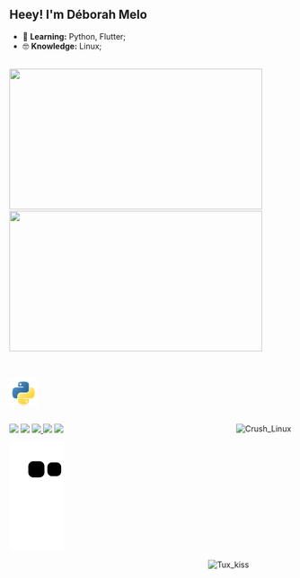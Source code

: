 ## Heey! I'm Déborah Melo

- 🌱 **Learning:** Python, Flutter;
- 🤓 **Knowledge:** Linux;

<div style="display: inline_block"><br>
  <a href="https://github.com/dehmelo">
    <img height="250" width="450" src = "https://github-readme-stats.vercel.app/api?username=dehmelo&show_icons=true&theme=midnight-purple&include_all_commits=true&count_private=true" />
    <img height="250" width="450" src = "https://github-readme-stats.vercel.app/api/top-langs/?username=dehmelo&langs_count=7&theme=bear" />
</div>

  ##
  
<div style="display: inline_block"><br>
  <!---<img align="center" alt="Js" height="30" width="40" src="https://raw.githubusercontent.com/devicons/devicon/master/icons/javascript/javascript-plain.svg">
  <img align="center" alt="React" height="30" width="40" src="https://raw.githubusercontent.com/devicons/devicon/master/icons/react/react-original.svg">
  <img align="center" alt="HTML" height="30" width="40" src="https://raw.githubusercontent.com/devicons/devicon/master/icons/html5/html5-original.svg">
  <img align="center" alt="SS" height="30" width="40" src="https://raw.githubusercontent.com/devicons/devicon/master/icons/css3/css3-original.svg"> -->
  <img align="center" alt="Python" height="50" width="50" src="https://raw.githubusercontent.com/devicons/devicon/master/icons/python/python-original.svg">
  </div>

  ##
  
<div>
<a href="https://www.youtube.com/channel/UCvuFK4EM9HqCH3pXzOxsy7w" target="_blank"><img src="https://img.shields.io/badge/YouTube-FF0000?style=for-the-badge&logo=youtube&logoColor=white" target="_blank"></a>
  <a href="https://www.instagram.com/crushlinux/" target="_blank"><img src="https://img.shields.io/badge/-Instagram-%23E4405F?style=for-the-badge&logo=instagram&logoColor=white" target="_blank"></a>
  <a href="https://t.me/crushlinux" target="_blank"><img src="https://img.shields.io/badge/Telegram-2CA5E0?style=for-the-badge&logo=telegram&logoColor=white" target="_blank">
  <a href="https://discord.com/invite/Y7RCxQbbqt" target="_blank"><img src="https://img.shields.io/badge/Discord-7289DA?style=for-the-badge&logo=discord&logoColor=white" target="_blank"></a> 
 <a href="https://www.linkedin.com/in/deborah-melo/" target="_blank"><img src="https://img.shields.io/badge/-LinkedIn-%230077B5?style=for-the-badge&logo=linkedin&logoColor=white" target="_blank"></a>
  <a href="https://www.instagram.com/crushlinux/" target="_blank"> <img align="right" alt="Crush_Linux" height="100" width="100"src="https://media.discordapp.net/attachments/874281119682543646/874300602862145606/20210729_142821-ANIMATION.gif"></a>
</div>

![Snake animation](https://github.com/dehmelo/dehmelo/blob/output/github-contribution-grid-snake.svg)
<div>
  <img align="right" alt="Tux_kiss" height="150" width="150"src="https://media.discordapp.net/attachments/874281119682543646/874300602862145606/20210729_142821-ANIMATION.gif">
  </div>
